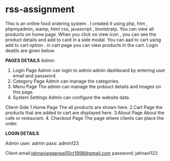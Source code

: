 # rss-assignment
This is an online food ordering system . I created it using php, htm , phpmyadmin, wamp, html css, javascript , bootstratp.
You can view all products on home page. When you click on view icon , you can see the product details and add to card in a side modal. You can aad to cart using add to cart option . in cart page  you can view products in the cart. Login deatils are given below.

**PAGES DETAILS**
Admin
1. Login Page
 Admin can login to admin admin dashboard by entering user email and password.
2. Category Page
Admin can manage the categories.
3. Menu Page
The admin can manage the prdouct details and images on this page.
4. System Settings
Admin can configure the website data.


Client-Side
1.Home Page
The all products are shown here.
2.Cart Page
the products that are added to cart are displayed here.
3.About Page
About the cafe or restaurant.
4. Checkout Page
The page where clients can place the order.

**LOGIN DETAILS** 

Admin
user: admin
pass: admin123

Client 
email:jahnaviaggarwal10ct1998@gmail.com
password: jahnavi123
